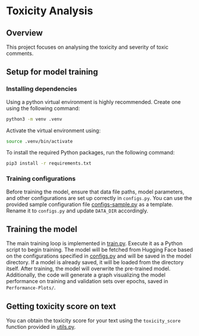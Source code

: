# Toxicity Analysis

## Overview

This project focuses on analysing the toxicity and severity of toxic comments.

## Setup for model training

### Installing dependencies

Using a python virtual environment is highly recommended. Create one using the following command:

```sh
python3 -m venv .venv
```

Activate the virtual environment using:

```sh
source .venv/bin/activate
```

To install the required Python packages, run the following command:

```sh
pip3 install -r requirements.txt
```

### Training configurations

Before training the model, ensure that data file paths, model parameters, and other configurations are set up correctly in `configs.py`. You can use the provided sample configuration file [configs-sample.py](configs-sample.py) as a template. Rename it to `configs.py` and update `DATA_DIR` accordingly.

## Training the model

The main training loop is implemented in [train.py](train.py). Execute it as a Python script to begin training. The model will be fetched from Hugging Face based on the configurations specified in [configs.py](configs.py) and will be saved in the model directory. If a model is already saved, it will be loaded from the directory itself. After training, the model will overwrite the pre-trained model. Additionally, the code will generate a graph visualizing the model performance on training and validation sets over epochs, saved in `Performance-Plots/`.

## Getting toxicity score on text

You can obtain the toxicity score for your text using the `toxicity_score` function provided in [utils.py](utils.py).
